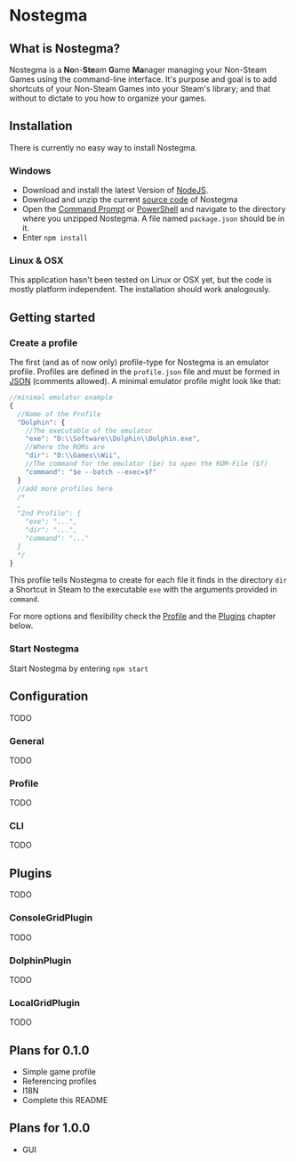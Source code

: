 # Nostegma

## What is Nostegma?

Nostegma is a <b>No</b>n-<b>Ste</b>am <b>G</b>ame <b>Ma</b>nager managing your Non-Steam Games using the command-line interface. It's purpose and goal is to add shortcuts of your Non-Steam Games into your Steam's library; and that without to dictate to you how to organize your games.

## Installation

There is currently no easy way to install Nostegma.

### Windows

* Download and install the latest Version of [NodeJS](https://nodejs.org/).
* Download and unzip the current [source code](https://github.com/Hafas/nostegma/archive/master.zip) of Nostegma
* Open the [Command Prompt](https://en.wikipedia.org/wiki/Cmd.exe) or [PowerShell](https://en.wikipedia.org/wiki/Windows_PowerShell) and navigate to the directory where you unzipped Nostegma. A file named `package.json` should be in it.
* Enter `npm install`

### Linux & OSX

This application hasn't been tested on Linux or OSX yet, but the code is mostly platform independent. The installation should work analogously.

## Getting started

### Create a profile

The first (and as of now only) profile-type for Nostegma is an emulator profile. Profiles are defined in the `profile.json` file and must be formed in [JSON](http://www.json.org/) (comments allowed). A minimal emulator profile might look like that:

```js
//minimal emulator example
{
  //Name of the Profile
  "Dolphin": {
    //The executable of the emulator
    "exe": "D:\\Software\\Dolphin\\Dolphin.exe",
    //Where the ROMs are
    "dir": "D:\\Games\\Wii",
    //The command for the emulator ($e) to open the ROM-File ($f)
    "command": "$e --batch --exec=$f"
  }
  //add more profiles here
  /*
  ,
  "2nd Profile": {
    "exe": "...",
    "dir": "...",
    "command": "..."
  }
  */
}
```
This profile tells Nostegma to create for each file it finds in the directory `dir` a Shortcut in Steam to the executable `exe` with the arguments provided in `command`.

For more options and flexibility check the [Profile](#profile) and  the [Plugins](#plugins) chapter below.

### Start Nostegma

Start Nostegma by entering `npm start`

## Configuration

TODO

### General

TODO

### Profile

TODO

### CLI

TODO

## Plugins

TODO

### ConsoleGridPlugin

TODO

### DolphinPlugin

TODO
### LocalGridPlugin

TODO

## Plans for 0.1.0

* Simple game profile
* Referencing profiles
* I18N
* Complete this README

## Plans for 1.0.0

* GUI
